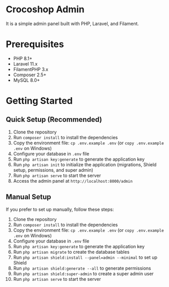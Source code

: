 # **Crocoshop Admin**

It is a simple admin panel built with PHP, Laravel, and Filament.

# **Prerequisites**

-   PHP 8.1+
-   Laravel 11.x
-   FilamentPHP 3.x
-   Composer 2.5+
-   MySQL 8.0+

# **Getting Started**

## Quick Setup (Recommended)

1. Clone the repository
2. Run `composer install` to install the dependencies
3. Copy the environment file: `cp .env.example .env` (or `copy .env.example .env` on Windows)
4. Configure your database in `.env` file
5. Run `php artisan key:generate` to generate the application key
6. Run `php artisan init` to initialize the application (migrations, Shield setup, permissions, and super admin)
7. Run `php artisan serve` to start the server
8. Access the admin panel at `http://localhost:8000/admin`

## Manual Setup

If you prefer to set up manually, follow these steps:

1. Clone the repository
2. Run `composer install` to install the dependencies
3. Copy the environment file: `cp .env.example .env` (or `copy .env.example .env` on Windows)
4. Configure your database in `.env` file
5. Run `php artisan key:generate` to generate the application key
6. Run `php artisan migrate` to create the database tables
7. Run `php artisan shield:install --panel=admin --minimal` to set up Shield
8. Run `php artisan shield:generate --all` to generate permissions
9. Run `php artisan shield:super-admin` to create a super admin user
10. Run `php artisan serve` to start the server

